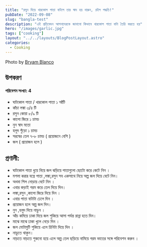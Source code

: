 ```yaml
---
title: "রসুন দিয়ে খারকোল পাতা বাটলে তার স্বাদ হয় দারুন, রইল পদ্ধতি!"
pubDate: "2022-09-08"
slug: "bangla-test"
description: "এই প্রতিবেদন আপনাদেরকে জানাবো কিভাবে খারকোল পাতা বাটা তৈরি করতে হয়"
hero: "/images/garlic.jpg"
tags: ["cooking"]
layout: "../../layouts/BlogPostLayout.astro"
categories:
  - Cooking
---
```


Photo by <a rel="nofollow" href="https://unsplash.com/es/@bryamb?utm_source=unsplash&utm_medium=referral&utm_content=creditCopyText">Bryam Blanco</a>
  

## উপকরণ

#### পরিবেশন সংখ্যা: 4
* ঘাটকোল পাতা / খারকোল পাতা ১ আঁটি
* কাঁচা লঙ্কা ৩/৪ টি
* রসুন কোয়া ৮/৯ টি
* কালো জিরে ১ চামচ 
* নুন স্বাদ মতো
* হলুদ গুঁড়ো ১ চামচ 
* সরষের তেল ৭-৮ চামচ ( প্রয়োজনে বেশি )
* জল ( প্রয়োজন হলে )

## প্রণালী:
* ঘাটকোল পাতা ধুয়ে নিয়ে জল ঝড়িয়ে পাতাগুলো ছোটো করে কেটে নিন ।
* মশলা করার যন্ত্রে পাতা ,লঙ্কা,রসুন সব একসাথে নিয়ে অল্প জল দিয়ে বেটে নিন।
* অথবা শিল নোড়ায় বেটে নিন ।
* এবার কড়াই গরম ক‍রে তেল দিয়ে দিন।
* লঙ্কা,রসুন ,কালো জিরে দিয়ে দিন ।
* এবার পাতা বাটাটা ঢেলে দিন ।
* প্রয়োজন হলে অল্প জল দিন।
* নুন ,হলুদ দিয়ে নাড়ুন ।
* আঁচ কমিয়ে ঢাকা দিয়ে জল শুকিয়ে আসা পর্যন্ত রান্না হতে দিন।
* মাঝে মাঝে ঢাকা খুলে নেড়ে দিন ।
* জল মোটামুটি শুকিয়ে এলে চিনিটা দিয়ে দিন ।
* নাড়ুতে থাকুন।
* নাড়তে নাড়তে শুকনো হয়ে এলে অল্প তেল ছড়িয়ে নামিয়ে গরম ভাতের সঙ্গে পরিবেশন করুন ।

